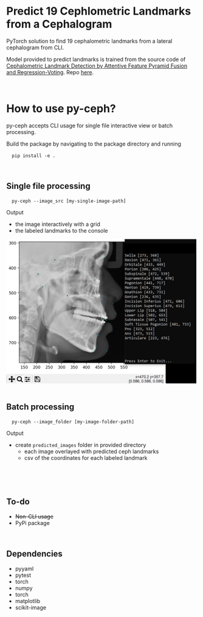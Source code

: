 # Predict 19 Cephlometric Landmarks from a Cephalogram
PyTorch solution to find 19 cephalometric landmarks from a lateral cephalogram from CLI.

Model provided to predict landmarks is trained from the source code of [Cephalometric Landmark Detection by Attentive Feature Pyramid Fusion and Regression-Voting](https://arxiv.org/pdf/1908.08841.pdf). Repo [here](https://github.com/runnanchen/Anatomic-Landmark-Detection).

<br>

# How to use py-ceph?
py-ceph accepts CLI usage for single file interactive view or batch processing. 

Build the package by navigating to the package directory and running
```commandline
  pip install -e .
```

<br>

## Single file processing

```commandline
  py-ceph --image_src [my-single-image-path]
```

Output
- the image interactively with a grid
- the labeled landmarks to the console

<img src="single.png" alt="single file processing example" width="500"/><br><br>


## Batch processing

```commandline
  py-ceph --image_folder [my-image-folder-path]
```
Output
- create `predicted_images` folder in provided directory
  - each image overlayed with predicted ceph landmarks
  - csv of the coordinates for each labeled landmark

<br><br><br>

## To-do
- <s>Non-CLI usage</s>
- PyPi package

<br>

## Dependencies
- pyyaml
- pytest
- torch
- numpy
- torch
- matplotlib
- scikit-image